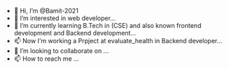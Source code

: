 - 👋 Hi, I’m @Bamit-2021
- 👀 I’m interested in web developer...
- 🌱 I’m currently learning B.Tech in (CSE) and also known frontend development and Backend development...
- 📫 Now I'm working a Prpject at evaluate_health in Backend developer...
- 💞️ I’m looking to collaborate on ...
- 📫 How to reach me ...

<!---
Bamit-2021/Bamit-2021 is a ✨ special ✨ repository because its `README.md` (this file) appears on your GitHub profile.
You can click the Preview link to take a look at your changes.
--->
